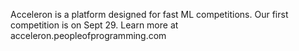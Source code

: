 Acceleron is a platform designed for fast ML competitions. Our first competition is on Sept 29. Learn more at acceleron.peopleofprogramming.com
